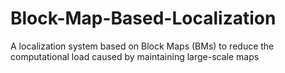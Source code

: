 # Block-Map-Based-Localization
A localization system based on Block Maps (BMs) to reduce the computational load caused by maintaining large-scale maps
